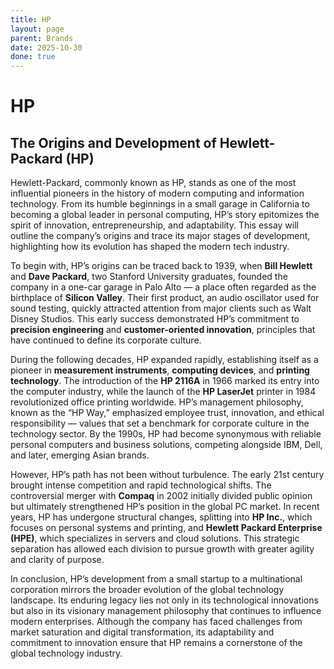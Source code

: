 ```yaml
---
title: HP
layout: page
parent: Brands
date: 2025-10-30
done: true
---
```


# HP

## The Origins and Development of Hewlett-Packard (HP)

Hewlett-Packard, commonly known as HP, stands as one of the most influential pioneers in the history of modern computing and information technology. From its humble beginnings in a small garage in California to becoming a global leader in personal computing, HP’s story epitomizes the spirit of innovation, entrepreneurship, and adaptability. This essay will outline the company’s origins and trace its major stages of development, highlighting how its evolution has shaped the modern tech industry.

To begin with, HP’s origins can be traced back to 1939, when **Bill Hewlett** and **Dave Packard**, two Stanford University graduates, founded the company in a one-car garage in Palo Alto — a place often regarded as the birthplace of **Silicon Valley**. Their first product, an audio oscillator used for sound testing, quickly attracted attention from major clients such as Walt Disney Studios. This early success demonstrated HP’s commitment to **precision engineering** and **customer-oriented innovation**, principles that have continued to define its corporate culture.

During the following decades, HP expanded rapidly, establishing itself as a pioneer in **measurement instruments**, **computing devices**, and **printing technology**. The introduction of the **HP 2116A** in 1966 marked its entry into the computer industry, while the launch of the **HP LaserJet** printer in 1984 revolutionized office printing worldwide. HP’s management philosophy, known as the “HP Way,” emphasized employee trust, innovation, and ethical responsibility — values that set a benchmark for corporate culture in the technology sector. By the 1990s, HP had become synonymous with reliable personal computers and business solutions, competing alongside IBM, Dell, and later, emerging Asian brands.

However, HP’s path has not been without turbulence. The early 21st century brought intense competition and rapid technological shifts. The controversial merger with **Compaq** in 2002 initially divided public opinion but ultimately strengthened HP’s position in the global PC market. In recent years, HP has undergone structural changes, splitting into **HP Inc.**, which focuses on personal systems and printing, and **Hewlett Packard Enterprise (HPE)**, which specializes in servers and cloud solutions. This strategic separation has allowed each division to pursue growth with greater agility and clarity of purpose.

In conclusion, HP’s development from a small startup to a multinational corporation mirrors the broader evolution of the global technology landscape. Its enduring legacy lies not only in its technological innovations but also in its visionary management philosophy that continues to influence modern enterprises. Although the company has faced challenges from market saturation and digital transformation, its adaptability and commitment to innovation ensure that HP remains a cornerstone of the global technology industry.